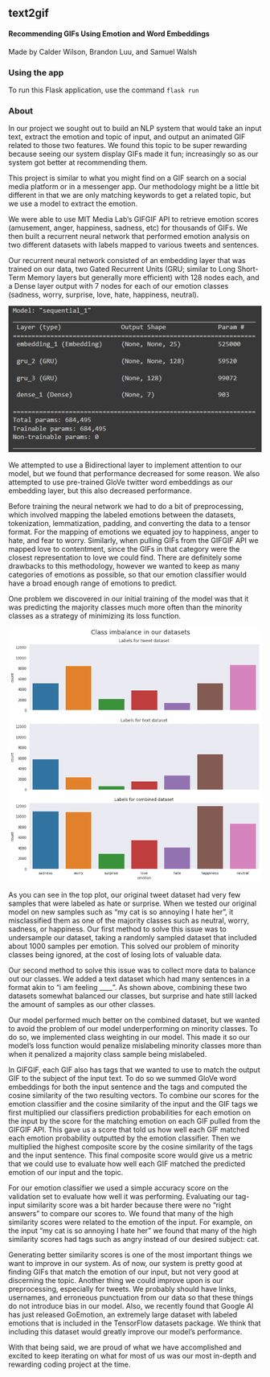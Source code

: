 ## text2gif
#### Recommending GIFs Using Emotion and Word Embeddings

Made by Calder Wilson, Brandon Luu, and Samuel Walsh

### Using the app

To run this Flask application, use the command ```flask run```

### About
In our project we sought out to build an NLP system that would take an input text, extract the emotion and topic of input, and output an animated GIF related to those two features. We found this topic to be super rewarding because seeing our system display GIFs made it fun; increasingly so as our system got better at recommending them. 

This project is similar to what you might find on a GIF search on a social media platform or in a messenger app. Our methodology might be a little bit different in that we are only matching keywords to get a related topic, but we use a model to extract the emotion.

We were able to use MIT Media Lab’s GIFGIF API to retrieve emotion scores (amusement, anger, happiness, sadness, etc) for thousands of GIFs. We then built a recurrent neural network that performed emotion analysis on two different datasets with labels mapped to various tweets and sentences. 

Our recurrent neural network consisted of an embedding layer that was trained on our data, two Gated Recurrent Units (GRU; similar to Long Short-Term Memory layers but generally more efficient) with 128 nodes each, and a Dense layer output with 7 nodes for each of our emotion classes (sadness, worry, surprise, love, hate, happiness, neutral).

![](/assets/model_architecture.png)

We attempted to use a Bidirectional layer to implement attention to our model, but we found that performance decreased for some reason. We also attempted to use pre-trained GloVe twitter word embeddings as our embedding layer, but this also decreased performance.

Before training the neural network we had to do a bit of preprocessing, which involved mapping the labeled emotions between the datasets, tokenization, lemmatization, padding, and converting the data to a tensor format. For the mapping of emotions we equated joy to happiness, anger to hate, and fear to worry. Similarly, when pulling GIFs from the GIFGIF API we mapped love to contentment, since the GIFs in that category were the closest representation to love we could find. There are definitely some drawbacks to this methodology, however we wanted to keep as many categories of emotions as possible, so that our emotion classifier would have a broad enough range of emotions to predict.

One problem we discovered in our initial training of the model was that it was predicting the majority classes much more often than the minority classes as a strategy of minimizing its loss function.

![](/assets/class_imbalance.png)

As you can see in the top plot, our original tweet dataset had very few samples that were labeled as hate or surprise. When we tested our original model on new samples such as “my cat is so annoying I hate her”, it misclassified them as one of the majority classes such as neutral, worry, sadness, or happiness. Our first method to solve this issue was to undersample our dataset, taking a randomly sampled dataset that included about 1000 samples per emotion. This solved our problem of minority classes being ignored, at the cost of losing lots of valuable data.

 Our second method to solve this issue was to collect more data to balance out our classes. We added a text dataset which had many sentences in a format akin to “i am feeling ____”. As shown above, combining these two datasets somewhat balanced our classes, but surprise and hate still lacked the amount of samples as our other classes.
 
Our model performed much better on the combined dataset, but we wanted to avoid the problem of our model underperforming on minority classes. To do so, we implemented class weighting in our model. This made it so our model’s loss function would penalize mislabeling minority classes more than when it penalized a majority class sample being mislabeled.

In GIFGIF, each GIF also has tags that we wanted to use to match the output GIF to the subject of the input text. To do so we summed GloVe word embeddings for both the input sentence and the tags and computed the cosine similarity of the two resulting vectors. To combine our scores for the emotion classifier and the cosine similarity of the input and the GIF tags we first multiplied our classifiers prediction probabilities for each emotion on the input by the score for the matching emotion on each GIF pulled from the GIFGIF API. This gave us a score that told us how well each GIF matched each emotion probability outputted by the emotion classifier. Then we multiplied the highest composite score by the cosine similarity of the tags and the input sentence. This final composite score would give us a metric that we could use to evaluate how well each GIF matched the predicted emotion of our input and the topic.

For our emotion classifier we used a simple accuracy score on the validation set to evaluate how well it was performing. Evaluating our tag-input similarity score was a bit harder because there were no “right answers” to compare our scores to. We found that many of the high similarity scores were related to the emotion of the input. For example, on the input “my cat is so annoying I hate her” we found that many of the high similarity scores had tags such as angry instead of our desired subject: cat.

Generating better similarity scores is one of the most important things we want to improve in our system. As of now, our system is pretty good at finding GIFs that match the emotion of our input, but not very good at discerning the topic. Another thing we could improve upon is our preprocessing, especially for tweets. We probably should have links, usernames, and erroneous punctuation from our data so that these things do not introduce bias in our model. Also, we recently found that Google AI has just released GoEmotion, an extremely large dataset with labeled emotions that is included in the TensorFlow datasets package. We think that including this dataset would greatly improve our model’s performance.

With that being said, we are proud of what we have accomplished and excited to keep iterating on what for most of us was our most in-depth and rewarding coding project at the time.
